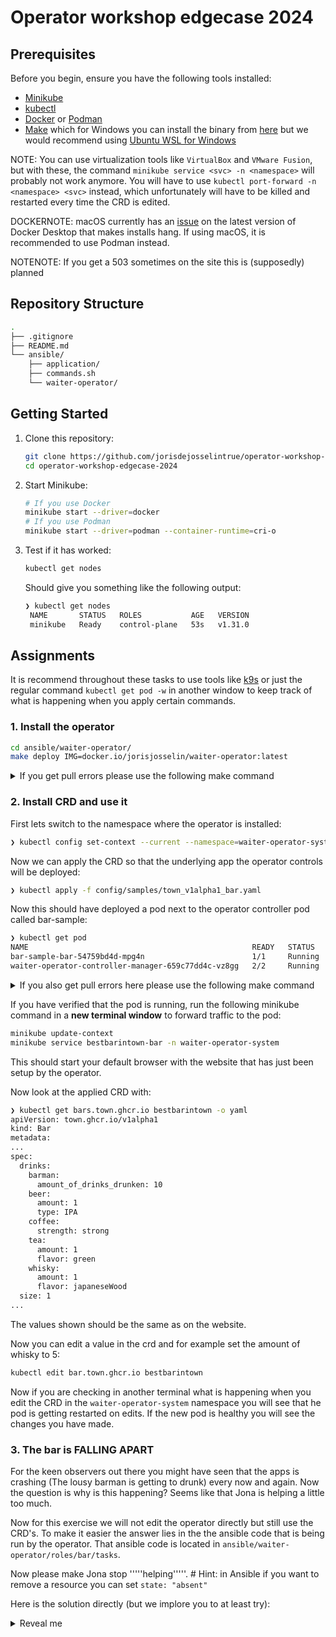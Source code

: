 
# Operator workshop edgecase 2024

## Prerequisites

Before you begin, ensure you have the following tools installed:

- [Minikube](https://minikube.sigs.k8s.io/docs/start/)
- [kubectl](https://kubernetes.io/docs/tasks/tools/)
- [Docker](https://docs.docker.com/get-docker/) or [Podman](https://podman.io/docs/installation)
- [Make](https://www.gnu.org/software/make/) which for Windows you can install the binary from [here](https://gnuwin32.sourceforge.net/packages/make.htm) but we would recommend using [Ubuntu WSL for Windows](https://ubuntu.com/desktop/wsl)

NOTE: You can use virtualization tools like `VirtualBox` and `VMware Fusion`, but with these, the command `minikube service <svc> -n <namespace>` will probably not work anymore. You will have to use `kubectl port-forward -n <namespace> <svc>` instead, which unfortunately will have to be killed and restarted every time the CRD is edited.

DOCKERNOTE: macOS currently has an [issue](https://github.com/docker/cli/issues/5412) on the latest version of Docker Desktop that makes installs hang. If using macOS, it is recommended to use Podman instead.

NOTENOTE: If you get a 503 sometimes on the site this is (supposedly) planned

## Repository Structure

```bash
.
├── .gitignore
├── README.md
└── ansible/
    ├── application/
    ├── commands.sh
    └── waiter-operator/
```

## Getting Started

1. Clone this repository:
   ```bash
   git clone https://github.com/jorisdejosselintrue/operator-workshop-edgecase-2024.git
   cd operator-workshop-edgecase-2024
   ```

2. Start Minikube:
   ```bash
   # If you use Docker
   minikube start --driver=docker
   # If you use Podman
   minikube start --driver=podman --container-runtime=cri-o
   ```

3. Test if it has worked:
   ```bash
   kubectl get nodes
   ```
   Should give you something like the following output:
   ```bash
   ❯ kubectl get nodes
    NAME       STATUS   ROLES           AGE   VERSION
    minikube   Ready    control-plane   53s   v1.31.0
   ```

## Assignments

It is recommend throughout these tasks to use tools like [k9s](https://k9scli.io/topics/install/) or just the regular command `kubectl get pod -w` in another window to keep track of what is happening when you apply certain commands.

### 1. Install the operator

```bash
cd ansible/waiter-operator/
make deploy IMG=docker.io/jorisjosselin/waiter-operator:latest
```

<details>
  <summary>If you get pull errors please use the following make command</summary>
```bash
make deploy IMG=trcr.nl/ec/waiter-operator:latest
```
</details>

### 2. Install CRD and use it
First lets switch to the namespace where the operator is installed:
```bash
❯ kubectl config set-context --current --namespace=waiter-operator-system
```

Now we can apply the CRD so that the underlying app the operator controls will be deployed:
```bash
❯ kubectl apply -f config/samples/town_v1alpha1_bar.yaml
```

Now this should have deployed a pod next to the operator controller pod called bar-sample:
```bash
❯ kubectl get pod
NAME                                                  READY   STATUS    RESTARTS   AGE
bar-sample-bar-54759bd4d-mpg4n                        1/1     Running   0          63s
waiter-operator-controller-manager-659c77dd4c-vz8gg   2/2     Running   0          3m4s
```

<details>
  <summary>If you also get pull errors here please use the following make command</summary>

```bash
kubectl patch Bar bestbarintown --type='merge' -p '{"spec": { "image": "trcr.nl/ec/waiter-operator-site" } }'
```
</details>

If you have verified that the pod is running, run the following minikube command in a **new terminal window** to forward traffic to the pod:
```bash
minikube update-context
minikube service bestbarintown-bar -n waiter-operator-system
```
This should start your default browser with the website that has just been setup by the operator.

Now look at the applied CRD with:
```bash
❯ kubectl get bars.town.ghcr.io bestbarintown -o yaml
apiVersion: town.ghcr.io/v1alpha1
kind: Bar
metadata:
...
spec:
  drinks:
    barman:
      amount_of_drinks_drunken: 10
    beer:
      amount: 1
      type: IPA
    coffee:
      strength: strong
    tea:
      amount: 1
      flavor: green
    whisky:
      amount: 1
      flavor: japaneseWood
  size: 1
...
```
The values shown should be the same as on the website.

Now you can edit a value in the crd and for example set the amount of whisky to 5:

```bash
kubectl edit bar.town.ghcr.io bestbarintown
```
Now if you are checking in another terminal what is happening when you edit the CRD in the `waiter-operator-system` namespace you will see that he pod is getting restarted on edits. If the new pod is healthy you will see the changes you have made.

### 3. The bar is FALLING APART
For the keen observers out there you might have seen that the apps is crashing (The lousy barman is getting to drunk) every now and again. Now the question is why is this happening? Seems like that Jona is helping a little too much.

Now for this exercise we will not edit the operator directly but still use the CRD's. To make it easier the answer lies in the the ansible code that is being run by the operator. That ansible code is located in `ansible/waiter-operator/roles/bar/tasks`.

Now please make Jona stop '''''helping'''''. # Hint: in Ansible if you want to remove a resource you can set `state: "absent"`

Here is the solution directly (but we implore you to at least try):
<details>
  <summary>Reveal me</summary>
  The following cronjob is the one spanning the job that makes the barman drunk (Adds an integer):

  ```
  ❯ kubectl get cronjobs.batch
  NAME                        SCHEDULE      TIMEZONE   SUSPEND   ACTIVE   LAST SCHEDULE   AGE
  bestbarintown-jona-helper   */1 * * * *   <none>     False     0        <none>          44s
  ```

  In the 'Add the Jona helper' task in the 'ansible/waiter-operator/roles/bar/tasks/main.yml' file, you can see the following state being set as 'present' by default:

  ```
  - name: Add the Jona helper
    kubernetes.core.k8s:
      state: "{{ stopitjona | default('present') }}"
  ```

  You can disable the cronjob with the following patch on the CRD:

  ```
  kubectl patch Bar bestbarintown --type='merge' -p '{"spec": { "stopitjona": "absent" } }'
  ```

  After waiting a bit the cronjob should not be there anymore:

  ```
  ❯ k get cronjobs.batch
  No resources found in waiter-operator-system namespace.
  ```
</details>

